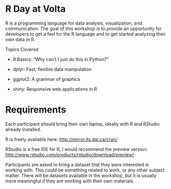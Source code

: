 # R Day at Volta

R is a programming language for data analysis, visualization, and communication. The goal of this workshop is to provide an opportunity for developers to get a feel for the R language and to get started analyzing their own data in R. 

Topics Covered

- R Basics: “Why can’t I just do this in Python?”

- dplyr: Fast, flexible data manipulation

- ggplot2: A grammar of graphics

- shiny: Responsive web applications in R

# Requirements

Each participant should bring their own laptop, ideally with R and RStudio already installed.

R is freely available here: http://mirror.its.dal.ca/cran/

RStudio is a free IDE for R, I would recommend the preview version: http://www.rstudio.com/products/rstudio/download/preview/

Participants are asked to bring a dataset that they were interested in working with. This could be something related to work, or any other subject matter. There will be datasets available in the workshop, but it is usually more meaningful if they are working with their own materials.

